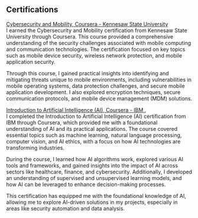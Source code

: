 <h2>Certifications</h2>

<a href="https://coursera.org/share/ae5585beef5117f1376fcf25d59ea2a4">Cybersecurity and Mobility, Coursera - Kennesaw State University</a> <br>
I earned the Cybersecurity and Mobility certification from Kennesaw State University through Coursera. This course provided a comprehensive understanding of the security challenges associated with mobile computing and communication technologies. The certification focused on key topics such as mobile device security, wireless network protection, and mobile application security. <br>

Through this course, I gained practical insights into identifying and mitigating threats unique to mobile environments, including vulnerabilities in mobile operating systems, data protection challenges, and secure mobile application development. I also explored encryption techniques, secure communication protocols, and mobile device management (MDM) solutions. <br>

<a href="https://coursera.org/share/820ceaa38b72f45249162cacfa7e1f67">Introduction to Artificial Intelligence (AI), Coursera - IBM </a>, <br>
I completed the Introduction to Artificial Intelligence (AI) certification from IBM through Coursera, which provided me with a foundational understanding of AI and its practical applications. The course covered essential topics such as machine learning, natural language processing, computer vision, and AI ethics, with a focus on how AI technologies are transforming industries. <br>

During the course, I learned how AI algorithms work, explored various AI tools and frameworks, and gained insights into the impact of AI across sectors like healthcare, finance, and cybersecurity. Additionally, I developed an understanding of supervised and unsupervised learning models, and how AI can be leveraged to enhance decision-making processes. <br>

This certification has equipped me with the foundational knowledge of AI, allowing me to explore AI-driven solutions in my projects, especially in areas like security automation and data analysis.<br>


